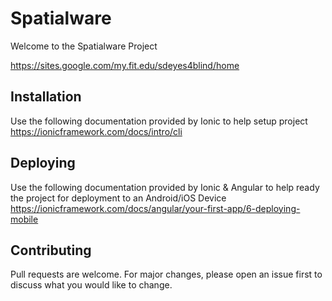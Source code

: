 # Spatialware

Welcome to the Spatialware Project

https://sites.google.com/my.fit.edu/sdeyes4blind/home

## Installation
Use the following documentation provided by Ionic to help setup project
https://ionicframework.com/docs/intro/cli

## Deploying

Use the following documentation provided by Ionic & Angular to help ready the project for deployment to an Android/iOS Device
https://ionicframework.com/docs/angular/your-first-app/6-deploying-mobile

## Contributing
Pull requests are welcome. For major changes, please open an issue first to discuss what you would like to change.


